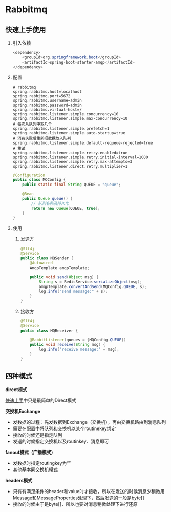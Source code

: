 # Rabbitmq

## 快速上手使用

1. 引入依赖

   ```java
   <dependency>
       <groupId>org.springframework.boot</groupId>
       <artifactId>spring-boot-starter-amqp</artifactId>
   </dependency>
   ```

2. 配置

   ```properties
   # rabbitmq
   spring.rabbitmq.host=localhost
   spring.rabbitmq.port=5672
   spring.rabbitmq.username=admin
   spring.rabbitmq.password=admin
   spring.rabbitmq.virtual-host=/
   spring.rabbitmq.listener.simple.concurrency=10
   spring.rabbitmq.listener.simple.max-concurrency=10
   # 每次从队列中取几个
   spring.rabbitmq.listener.simple.prefetch=1
   spring.rabbitmq.listener.simple.auto-startup=true
   # 消费失败后重新把数据放入队列
   spring.rabbitmq.listener.simple.default-requeue-rejected=true
   # 重试
   spring.rabbitmq.listener.simple.retry.enabled=true
   spring.rabbitmq.listener.simple.retry.initial-interval=1000
   spring.rabbitmq.listener.simple.retry.max-attempts=3
   spring.rabbitmq.listener.direct.retry.multiplier=1
   ```

   ```java
   @Configuration
   public class MQConfig {
       public static final String QUEUE = "queue";
   
       @Bean
       public Queue queue() {
           // 队列名称及持久化
           return new Queue(QUEUE, true);
       }
   }
   ```

   

3. 使用

   1. 发送方

      ```java
      @Slf4j
      @Service
      public class MQSender {
          @Autowired
          AmqpTemplate amqpTemplate;
      
          public void send(Object msg) {
              String s = RedisService.serializeObject(msg);
              amqpTemplate.convertAndSend(MQConfig.QUEUE, s);
              log.info("send message:" + s);
          }
      }
      ```

   2. 接收方

      ```java
      @Slf4j
      @Service
      public class MQReceiver {
      
          @RabbitListener(queues = {MQConfig.QUEUE})
          public void receive(String msg) {
              log.info("receive message:" + msg);
          }
      }
      ```

## 四种模式

**direct模式**

[快速上手](#快速上手)中只是最简单的Direct模式



**交换机Exchange**

- 发数据的过程：先发数据到Exchange（交换机），再由交换机路由到消息队列
- 需要在配置中将队列和交换机以某个routinekey绑定
- 接收的时候还是指定队列
- 发送的时候指定交换机以及routinkey、消息即可



**fanout模式（广播模式）**

- 发数据时指定routingkey为“”
- 其他基本同交换机模式



**headers模式**

- 只有有满足条件的header和value时才接收，所以在发送的时候消息少稍微用Message和MessageProperties处理下，然后发送的一般是byte[]
- 接收的时候由于是byte[]，所以也要对消息稍微处理下进行还原
